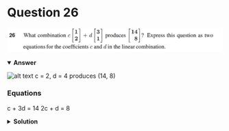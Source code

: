 # Question 26
![alt text](q26.png)

<details open>
<summary><b>Answer</b></summary>

![alt text](a26.svg)
c = 2, d = 4 produces (14, 8)
### Equations
c + 3d  = 14
2c + d = 8
</details>

<details>
<summary><b>Solution</b></summary>

![alt text](s26.png)
</details>